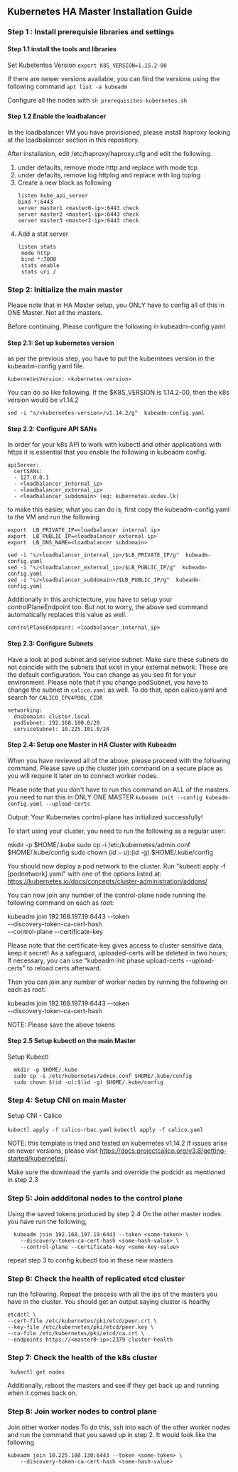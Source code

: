 ## Kubernetes HA Master Installation Guide

### Step 1 : Install prerequisie libraries and settings

#### Step 1.1 install the tools and libraries

Set Kubetentes Version
```export K8S_VERSION=1.15.2-00```

If there are newer versions available, you can find the versions using the following command
```apt list -a kubeadm```

Configure all the nodes with 
```sh prerequisites-kubernetes.sh```
#### Step 1.2 Enable the loadbalancer

In the loadbalancer VM you have provisioned, please install haproxy looking at the loadbalancer section in this repository.

After installation, edit /etc/haproxy/haproxy.cfg and edit the following.

1. under defaults, remove mode http and replace with mode tcp
2. under defaults, remove log httplog and replace with log tcplog
3. Create a new block as following
   ```
   listen kube_api_server
   bind *:6443
   server master1 <master0-ip>:6443 check
   server master2 <master1-ip>:6443 check
   server master3 <master2-ip>:6443 check
   ```
4. Add a stat server
   ```
   listen stats
    mode http
    bind *:7000
    stats enable
    stats uri /
   ```

### Step 2: Initialize the main master

Please note that in HA Master setup, you ONLY have to config all of this in ONE Master. Not all the masters.

Before continuing, Please configure the following in kubeadm-config.yaml
#### Step 2.1: Set up kubernetes version
as per the previous step, you have to put the kuberntees version in the kubeadm-config.yaml file.
```
kubernetesVersion: <kubernetes-version>
```
You can do so like following. If the $K8S_VERSION is 1.14.2-00, then the k8s version would be v1.14.2
```
sed -i "s/<kubernetes-version>/v1.14.2/g"  kubeadm-config.yaml
```

#### Step 2.2: Configure API SANs
In order for your k8s API to work with kubectl and other applications with https it is essential that you enable the following in kubeadm config.
```
apiServer:
  certSANs:
  - 127.0.0.1
  - <loadbalancer_internal_ip>
  - <loadbalancer_external_ip>
  - <loadbalancer_subdomain> (eg: kubernetes.ecdev.lk)
```
to make this easier, what you can do is, first copy the kubeadm-config.yaml to the VM and run the following
```
export  LB_PRIVATE_IP=<loadbalancer internal ip>
export  LB_PUBLIC_IP=<loadbalancer external ip>
export  LB_DNS_NAME=<loadbalancer subdomain>

sed -i "s/<loadbalancer_internal_ip>/$LB_PRIVATE_IP/g"  kubeadm-config.yaml
sed -i "s/<loadbalancer_external_ip>/$LB_PUBLIC_IP/g"  kubeadm-config.yaml
sed -i "s/<loadbalancer_subdomain>/$LB_PUBLIC_IP/g"  kubeadm-config.yaml
```

Additionally in this archictecture, you have to setup your controlPlaneEndpoint too. But not to worry, the above sed command automatically replaces this value as well.
```
controlPlaneEndpoint: <loadbalancer_internal_ip>
```

#### Step 2.3: Configure Subnets
Have a look at pod subnet and service subnet. Make sure these subnets do not coincide with the subnets that exist in your external network. These are the default configuration. You can change as you see fit for your environment.
Please note that if you change podSubnet, you have to change the subnet in ```calico.yaml``` as well. To do that, open calico.yaml and search for ```CALICO_IPV4POOL_CIDR```
```
networking:
  dnsDomain: cluster.local
  podSubnet: 192.168.100.0/20
  serviceSubnet: 10.225.101.0/24
```

#### Step 2.4: Setup one Master in HA Cluster with Kubeadm
When you have reviewed all of the above, please proceed with the following command.
Please save up the cluster join command on a secure place as you will require it later on to connect worker nodes.

Please note that you don't have to run this command on ALL of the masters. you need to run this in  ONLY ONE MASTER
```kubeadm init --config kubeadm-config.yaml --upload-certs```

Output:
Your Kubernetes control-plane has initialized successfully!

To start using your cluster, you need to run the following as a regular user:

  mkdir -p $HOME/.kube
  sudo cp -i /etc/kubernetes/admin.conf $HOME/.kube/config
  sudo chown $(id -u):$(id -g) $HOME/.kube/config

You should now deploy a pod network to the cluster.
Run "kubectl apply -f [podnetwork].yaml" with one of the options listed at:
  https://kubernetes.io/docs/concepts/cluster-administration/addons/

You can now join any number of the control-plane node running the following command on each as root:

  kubeadm join 192.168.197.19:6443 --token <some-token> \
    --discovery-token-ca-cert-hash <some-hash-value> \
    --control-plane --certificate-key <some-key-value>

Please note that the certificate-key gives access to cluster sensitive data, keep it secret!
As a safeguard, uploaded-certs will be deleted in two hours; If necessary, you can use 
"kubeadm init phase upload-certs --upload-certs" to reload certs afterward.

Then you can join any number of worker nodes by running the following on each as root:

kubeadm join 192.168.197.19:6443 --token <some-token> \
    --discovery-token-ca-cert-hash <some-hash-value>

NOTE: Please save the above tokens

#### Step 2.5 Setup kubectl on the main Master

Setup Kubectl
```
  mkdir -p $HOME/.kube
  sudo cp -i /etc/kubernetes/admin.conf $HOME/.kube/config
  sudo chown $(id -u):$(id -g) $HOME/.kube/config
```

### Step 4: Setup CNI  on  main Master

Setup CNI - Calico

```kubectl apply -f calico-rbac.yaml```
```kubectl apply -f calico.yaml```

NOTE: this template is tried and tested on kubernetes v1.14.2 
If issues arise on newer versions, please visit 
https://docs.projectcalico.org/v3.8/getting-started/kubernetes/.

Make sure the download the yamls and override the podcidr as mentioned in step 2.3

### Step 5: Join addditonal nodes to the control plane

Using the saved tokens produced by step 2.4 
On the other master nodes you have run the following,
```
  kubeadm join 192.168.197.19:6443 --token <some-token> \
    --discovery-token-ca-cert-hash <some-hash-value> \
    --control-plane --certificate-key <some-key-value>
```
repeat step 3 to config kubectl too in these new masters

### Step 6: Check the health of replicated etcd cluster

run the following. Repeat the process with all the ips of the masters you have in the cluster. You should get an output saying cluster is healthy
```
etcdctl \
--cert-file /etc/kubernetes/pki/etcd/peer.crt \
--key-file /etc/kubernetes/pki/etcd/peer.key \
--ca-file /etc/kubernetes/pki/etcd/ca.crt \
--endpoints https://<master0-ip>:2379 cluster-health
```

### Step 7: Check the health of the k8s cluster
``` kubectl get nodes```

Additionally, reboot the masters and see if they get back up and running when it comes back on.

### Step 8: Join worker nodes to control plane

Join other worker nodes
To do this, ssh into each of the other worker nodes and run the command that you saved up in step 2. It would look like the following
```
kubeadm join 10.225.100.130:6443 --token <some-token> \
    --discovery-token-ca-cert-hash <some-hash-value>
```

 
